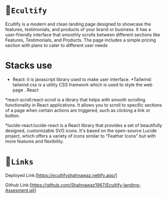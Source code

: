 # 💫`Ecultify`
Ecultify is a modern and clean landing page designed to showcase the features, testimonials, and products of your brand or business. It has a user-friendly interface that smoothly scrolls between different sections like Features, Testimonials, and Products. The page includes a simple pricing section with plans to cater to different user needs

# Stacks use
* React: it is javascript library used to make user interface.
*Tailwind: tailwind css is a utility CSS framwork which is used to style the web page .
React

*react-scroll:react-scroll is a library that helps with smooth scrolling functionality in React applications. It allows you to scroll to specific sections of a page when certain actions are triggered, such as clicking a link or button.

*lucide-react:lucide-react is a React library that provides a set of beautifully designed, customizable SVG icons. It's based on the open-source Lucide project, which offers a variety of icons similar to "Feather Icons" but with more features and flexibility.

# 💫`Links`

Deployed Link:[https://ecultifyshahnawaz.netlify.app/]

Github Link:[https://github.com/Shahnawaz1967/Ecultify-landing-Assesment.git]




